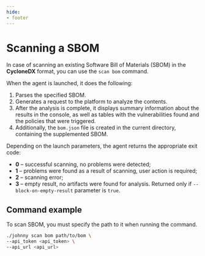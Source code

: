 ```yaml
---
hide:
- footer
---
```


# Scanning a SBOM

In case of scanning an existing Software Bill of Materials (SBOM) in the **CycloneDX** format, you can use the `scan bom` command.

When the agent is launched, it does the following:

1. Parses the specified SBOM.
2. Generates a request to the platform to analyze the contents.
3. After the analysis is complete, it displays summary information about the results in the console, as well as tables with the vulnerabilities found and the policies that were triggered.
4. Additionally, the `bom.json` file is created in the current directory, containing the supplemented SBOM.

Depending on the launch parameters, the agent returns the appropriate exit code:

- **0** – successful scanning, no problems were detected;
- **1** – problems were found as a result of scanning, user action is required;
- **2** – scanning error;
- **3** – empty result, no artifacts were found for analysis. Returned only if `--block-on-empty-result` parameter is `true`.

## Command example

To scan SBOM, you must specify the path to it when running the command.

```bash
./johnny scan bom path/to/bom \
--api_token <api_token> \
--api_url <api_url>
```